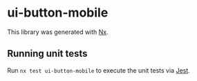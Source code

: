 # ui-button-mobile

This library was generated with [Nx](https://nx.dev).

## Running unit tests

Run `nx test ui-button-mobile` to execute the unit tests via [Jest](https://jestjs.io).
